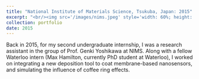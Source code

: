 ```yaml
---
title: "National Institute of Materials Science, Tsukuba, Japan: 2015"
excerpt: "<br/><img src='/images/nims.jpeg' style='width: 60%; height: auto;'>"
collection: portfolio
date: 2015
---
```


Back in 2015, for my second undergraduate internship, I was a research assistant in the group of Prof. Genki Yoshikawa at NIMS. Along with a fellow Waterloo intern (Max Hamilton, currently PhD student at Waterloo), I worked on integrating a new deposition tool to coat membrane-based nanosensors, and simulating the influence of coffee ring effects.